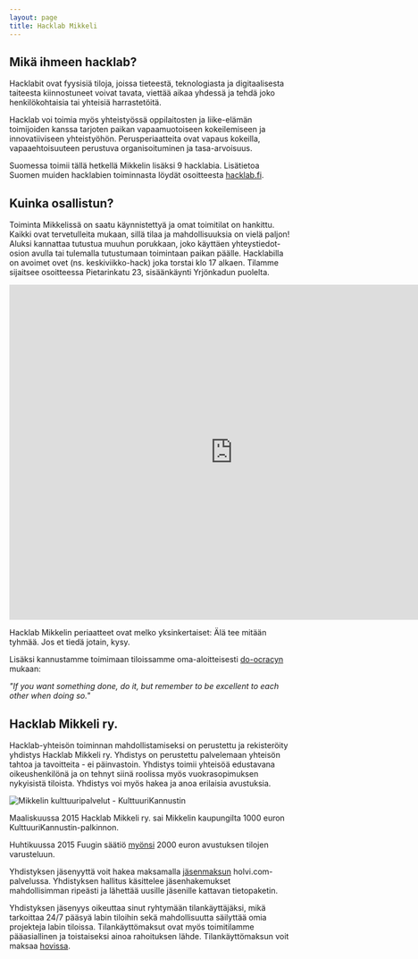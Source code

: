 ```yaml
---
layout: page
title: Hacklab Mikkeli
---
```


## Mikä ihmeen hacklab?

Hacklabit ovat fyysisiä tiloja, joissa tieteestä, teknologiasta ja digitaalisesta taiteesta kiinnostuneet voivat tavata, viettää aikaa yhdessä ja tehdä joko henkilökohtaisia tai yhteisiä harrastetöitä.

Hacklab voi toimia myös yhteistyössä oppilaitosten ja liike-elämän toimijoiden kanssa tarjoten paikan vapaamuotoiseen kokeilemiseen ja innovatiiviseen yhteistyöhön. Perusperiaatteita ovat vapaus kokeilla, vapaaehtoisuuteen perustuva organisoituminen ja tasa-arvoisuus.

Suomessa toimii tällä hetkellä Mikkelin lisäksi 9 hacklabia. Lisätietoa Suomen muiden hacklabien toiminnasta löydät osoitteesta [hacklab.fi](http://hacklab.fi/).

## Kuinka osallistun?

Toiminta Mikkelissä on saatu käynnistettyä ja omat toimitilat on hankittu. Kaikki ovat tervetulleita mukaan, sillä tilaa ja mahdollisuuksia on vielä paljon! Aluksi kannattaa tutustua muuhun porukkaan, joko käyttäen yhteystiedot-osion avulla tai tulemalla tutustumaan toimintaan paikan päälle. Hacklabilla on avoimet ovet (ns. keskiviikko-hack) joka torstai klo 17 alkaen. Tilamme sijaitsee osoitteessa Pietarinkatu 23, sisäänkäynti Yrjönkadun puolelta.

<iframe src="https://www.google.com/maps/embed?pb=!1m0!3m2!1sfi!2sfi!4v1444644168604!6m8!1m7!1sfFfEZGVBQk0hhuyQbtij5A!2m2!1d61.69336630668235!2d27.26287428670665!3f271.04785057574526!4f-19.484795258875508!5f0.7820865974627469" width="800" height="600" frameborder="0" style="border:0" allowfullscreen></iframe>

Hacklab Mikkelin periaatteet ovat melko yksinkertaiset: Älä tee mitään tyhmää. Jos et tiedä jotain, kysy.

Lisäksi kannustamme toimimaan tiloissamme oma-aloitteisesti <a href="https://www.noisebridge.net/wiki/Do-ocracy">do-ocracyn</a> mukaan: 

*"If you want something done, do it, but remember to be excellent to each other when doing so."*

## Hacklab Mikkeli ry.

Hacklab-yhteisön toiminnan mahdollistamiseksi on perustettu ja rekisteröity yhdistys Hacklab Mikkeli ry. Yhdistys on perustettu palvelemaan yhteisön tahtoa ja tavoitteita - ei päinvastoin. Yhdistys toimii yhteisöä edustavana oikeushenkilönä ja on tehnyt siinä roolissa myös vuokrasopimuksen nykyisistä tiloista. Yhdistys voi myös hakea ja anoa erilaisia avustuksia. 

<img src="{{ site.baseurl }}public/images/kulttuurikannustin.png" alt="Mikkelin kulttuuripalvelut - KulttuuriKannustin" />

Maaliskuussa 2015 Hacklab Mikkeli ry. sai Mikkelin kaupungilta 1000 euron KulttuuriKannustin-palkinnon.

Huhtikuussa 2015 Fuugin säätiö <a href="http://fuug.fi/2015/hacklab-mikkelin-varustaminen/">myönsi</a> 2000 euron avustuksen tilojen varusteluun.

Yhdistyksen jäsenyyttä voit hakea maksamalla <a href="https://holvi.com/shop/hacklabmikkeli/product/8b2a67ea30ddcc96eaac32c7333f3d2c/">jäsenmaksun</a> holvi.com-palvelussa. Yhdistyksen hallitus käsittelee jäsenhakemukset mahdollisimman ripeästi ja lähettää uusille jäsenille kattavan tietopaketin.

Yhdistyksen jäsenyys oikeuttaa sinut ryhtymään tilankäyttäjäksi, mikä tarkoittaa 24/7 pääsyä labin tiloihin sekä mahdollisuutta säilyttää omia projekteja labin tiloissa. Tilankäyttömaksut ovat myös toimitilamme pääasiallinen ja toistaiseksi ainoa rahoituksen lähde. Tilankäyttömaksun voit maksaa <a href="https://holvi.com/shop/hacklabmikkeli/">hovissa</a>.

